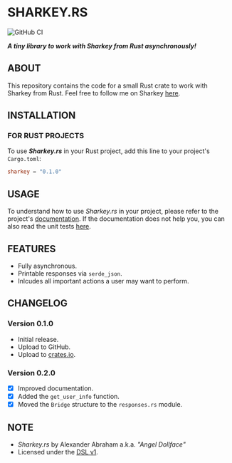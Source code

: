 # SHARKEY.RS

![GitHub CI](https://github.com/angeldollface/sharkey.rs/actions/workflows/rust.yml/badge.svg)

***A tiny library to work with Sharkey from Rust asynchronously!***

## ABOUT

This repository contains the code for a small Rust crate to work with Sharkey from Rust. Feel free to follow me on Sharkey [here](https://blahaj.zone/@angeldollface666).

## INSTALLATION

### FOR RUST PROJECTS

To use ***Sharkey.rs*** in your Rust project, add this line to your project's `Cargo.toml`:

```TOML
sharkey = "0.1.0"
```

## USAGE

To understand how to use *Sharkey.rs* in your project, please refer to the project's [documentation](https://docs.rs/sharkey/0.1.0). If the documentation does not help you, you can also read the unit tests [here](src/modules/tests.rs).

## FEATURES

- Fully asynchronous.
- Printable responses via `serde_json`.
- Inlcudes all important actions a user may want to perform.

## CHANGELOG

### Version 0.1.0

- Initial release.
- Upload to GitHub.
- Upload to [crates.io](https://crates.io/crates/sharkey).

### Version 0.2.0

- [x] Improved documentation.
- [x] Added the `get_user_info` function.
- [x] Moved the `Bridge` structure to the `responses.rs` module.

## NOTE

- *Sharkey.rs* by Alexander Abraham a.k.a. *"Angel Dollface"*
- Licensed under the [DSL v1](https://github.com/angeldollface/doll-software-license).
